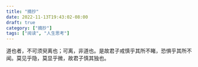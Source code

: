 ```yaml
---
title: "摘抄"
date: 2022-11-13T19:43:02-08:00
draft: true
category: ["摘抄"]
tags: ["阅读", "人生思考"]
---
```


道也者，不可须臾离也；可离，非道也。是故君子戒慎乎其所不睹，恐惧乎其所不闻。莫见乎隐，莫显乎微，故君子慎其独也。

